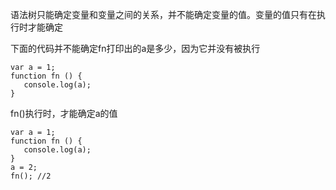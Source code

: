 语法树只能确定变量和变量之间的关系，并不能确定变量的值。变量的值只有在执行时才能确定

下面的代码并不能确定fn打印出的a是多少，因为它并没有被执行
```
var a = 1;
function fn () {
   console.log(a);
}

```

fn()执行时，才能确定a的值
```
var a = 1;
function fn () {
   console.log(a);
}
a = 2;
fn(); //2

```
